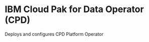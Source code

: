 IBM Cloud Pak for Data Operator (CPD)
===============================================================================
Deploys and configures CPD Platform Operator
